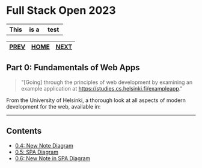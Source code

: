 # Full Stack Open 2023

<table style="width:100%">
    <tr>
        <th style="width:33%; text-align:center;">This</th>
        <th>is a </th>
        <th>test</th>
    </tr>
</table>

| [PREV](../README.md) | [HOME](../README.md)   | [NEXT](../part_1/README.md) |
|:--------------------:|:----------------------:|:---------------------------:|

## Part 0: Fundamentals of Web Apps

>   "[Going] through the principles of web development by examining an example application at https://studies.cs.helsinki.fi/exampleapp."

From the University of Helsinki, a thorough look at all aspects of modern development for the web, available in:

---

## Contents

* [0.4: New Note Diagram](0.4-new_note-diagram.md)
* [0.5: SPA Diagram](0.5-spa_diagram.md)
* [0.6: New Note in SPA Diagram](0.6-new_note_in_spa_diagram.md)